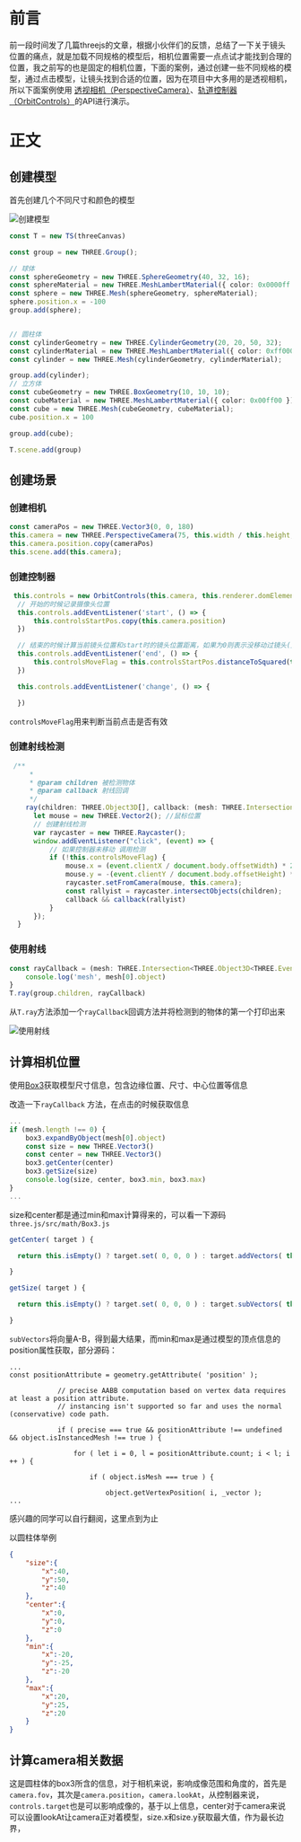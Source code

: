 # 前言

前一段时间发了几篇threejs的文章，根据小伙伴们的反馈，总结了一下关于镜头位置的痛点，就是加载不同规格的模型后，相机位置需要一点点试才能找到合理的位置，我之前写的也是固定的相机位置，下面的案例，通过创建一些不同规格的模型，通过点击模型，让镜头找到合适的位置，因为在项目中大多用的是透视相机，所以下面案例使用 [透视相机（PerspectiveCamera）](https://threejs.org/docs/index.html?q=camera#api/zh/cameras/PerspectiveCamera)、[轨道控制器（OrbitControls）](https://threejs.org/docs/index.html?q=cont#examples/zh/controls/OrbitControls)的API进行演示。

# 正文

## 创建模型

首先创建几个不同尺寸和颜色的模型

![创建模型](https://gitee.com/sunhuapeng/threejs-animation/raw/master/%E7%9B%B8%E6%9C%BA%E9%80%82%E9%85%8D%E4%B8%8D%E5%90%8C%E5%B0%BA%E5%AF%B8%E6%A8%A1%E5%9E%8B/assets/1-1.jpg)





```typescript
const T = new TS(threeCanvas)

const group = new THREE.Group();

// 球体
const sphereGeometry = new THREE.SphereGeometry(40, 32, 16);
const sphereMaterial = new THREE.MeshLambertMaterial({ color: 0x0000ff });
const sphere = new THREE.Mesh(sphereGeometry, sphereMaterial);
sphere.position.x = -100
group.add(sphere);


// 圆柱体
const cylinderGeometry = new THREE.CylinderGeometry(20, 20, 50, 32);
const cylinderMaterial = new THREE.MeshLambertMaterial({ color: 0xff0000 });
const cylinder = new THREE.Mesh(cylinderGeometry, cylinderMaterial);

group.add(cylinder);
// 立方体
const cubeGeometry = new THREE.BoxGeometry(10, 10, 10);
const cubeMaterial = new THREE.MeshLambertMaterial({ color: 0x00ff00 });
const cube = new THREE.Mesh(cubeGeometry, cubeMaterial);
cube.position.x = 100

group.add(cube);

T.scene.add(group)
```

## 创建场景

### 创建相机

```typescript
const cameraPos = new THREE.Vector3(0, 0, 180)
this.camera = new THREE.PerspectiveCamera(75, this.width / this.height, 1, 20000);
this.camera.position.copy(cameraPos)
this.scene.add(this.camera);
```

### 创建控制器

```typescript
 this.controls = new OrbitControls(this.camera, this.renderer.domElement)
  // 开始的时候记录摄像头位置
  this.controls.addEventListener('start', () => {
      this.controlsStartPos.copy(this.camera.position)
  })

  // 结束的时候计算当前镜头位置和start时的镜头位置距离，如果为0则表示没移动过镜头(鼠标)
  this.controls.addEventListener('end', () => {
      this.controlsMoveFlag = this.controlsStartPos.distanceToSquared(this.camera.position) === 0
  })

  this.controls.addEventListener('change', () => {

  })
```

`controlsMoveFlag`用来判断当前点击是否有效

### 创建射线检测

``` typescript
 /**
     * 
     * @param children 被检测物体
     * @param callback 射线回调
     */
    ray(children: THREE.Object3D[], callback: (mesh: THREE.Intersection<THREE.Object3D<THREE.Event>>[]) => void) {
      let mouse = new THREE.Vector2(); //鼠标位置
      // 创建射线检测
      var raycaster = new THREE.Raycaster();
      window.addEventListener("click", (event) => {
          // 如果控制器未移动 调用检测
          if (!this.controlsMoveFlag) {
              mouse.x = (event.clientX / document.body.offsetWidth) * 2 - 1;
              mouse.y = -(event.clientY / document.body.offsetHeight) * 2 + 1;
              raycaster.setFromCamera(mouse, this.camera);
              const rallyist = raycaster.intersectObjects(children);
              callback && callback(rallyist)
          }
      });
  }
```



### 使用射线

```typescript
const rayCallback = (mesh: THREE.Intersection<THREE.Object3D<THREE.Event>>[]) => {
    console.log('mesh', mesh[0].object)
}
T.ray(group.children, rayCallback)
```

从`T.ray`方法添加一个`rayCallback`回调方法并将检测到的物体的第一个打印出来

![使用射线](https://gitee.com/sunhuapeng/threejs-animation/raw/master/%E7%9B%B8%E6%9C%BA%E9%80%82%E9%85%8D%E4%B8%8D%E5%90%8C%E5%B0%BA%E5%AF%B8%E6%A8%A1%E5%9E%8B/assets/%E4%BD%BF%E7%94%A8%E5%B0%84%E7%BA%BF.gif)



## 计算相机位置

使用[Box3](https://threejs.org/docs/index.html?q=bo#api/zh/math/Box3)获取模型尺寸信息，包含边缘位置、尺寸、中心位置等信息

改造一下`rayCallback` 方法，在点击的时候获取信息

````typescript
...
if (mesh.length !== 0) {
    box3.expandByObject(mesh[0].object)
    const size = new THREE.Vector3()
    const center = new THREE.Vector3()
    box3.getCenter(center)
    box3.getSize(size)
    console.log(size, center, box3.min, box3.max)
}
...
````



size和center都是通过min和max计算得来的，可以看一下源码 `three.js/src/math/Box3.js`

```javascript
getCenter( target ) {

  return this.isEmpty() ? target.set( 0, 0, 0 ) : target.addVectors( this.min, this.max ).multiplyScalar( 0.5 );

}

getSize( target ) {

  return this.isEmpty() ? target.set( 0, 0, 0 ) : target.subVectors( this.max, this.min );

}
```

`subVectors`将向量A-B，得到最大结果，而min和max是通过模型的顶点信息的position属性获取，部分源码：

```
...
const positionAttribute = geometry.getAttribute( 'position' );

			// precise AABB computation based on vertex data requires at least a position attribute.
			// instancing isn't supported so far and uses the normal (conservative) code path.

			if ( precise === true && positionAttribute !== undefined && object.isInstancedMesh !== true ) {

				for ( let i = 0, l = positionAttribute.count; i < l; i ++ ) {

					if ( object.isMesh === true ) {

						object.getVertexPosition( i, _vector );
...
```

感兴趣的同学可以自行翻阅，这里点到为止



以圆柱体举例

```json
{
    "size":{
        "x":40,
        "y":50,
        "z":40
    },
    "center":{
        "x":0,
        "y":0,
        "z":0
    },
    "min":{
        "x":-20,
        "y":-25,
        "z":-20
    },
    "max":{
        "x":20,
        "y":25,
        "z":20
    }
}
```



## 计算camera相关数据

这是圆柱体的box3所含的信息，对于相机来说，影响成像范围和角度的，首先是`camera.fov`，其次是`camera.position`，`camera.lookAt`，从控制器来说，`controls.target`也是可以影响成像的，基于以上信息，center对于camera来说可以设置lookAt让camera正对着模型，size.x和size.y获取最大值，作为最长边界，

